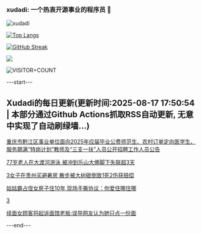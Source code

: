 ### xudadi: 一个热衷开源事业的程序员 👋

![xudadi](https://github-readme-stats-git-masterorgs-github-readme-stats-team.vercel.app/api?username=xudadi)

[![Top Langs](https://github-readme-stats.vercel.app/api/top-langs/?username=xudadi)](https://github.com/anuraghazra/github-readme-stats)

[![GitHub Streak](https://streak-stats.demolab.com?user=xudadi&locale=zh_Hans)](https://git.io/streak-stats)

![](https://raw.githubusercontent.com/xudadi/xudadi/main/assets/github-contribution-grid-snake.svg)

![VISITOR+COUNT](https://komarev.com/ghpvc/?username=xudadi&label=VISITOR+COUNT)


---start---

## Xudadi的每日更新(更新时间:2025-08-17 17:50:54 | 本部分通过Github Actions抓取RSS自动更新, 无意中实现了自动刷绿墙...)

[重庆市黔江区事业单位面向2025年应届毕业公费师范生、农村订单定向医学生、服务期满“特岗计划”教师及“三支一扶”人员公开招聘工作人员公告](https://www.gongkaoleida.com/article/2569747)

[77岁老人在大渡河游泳 被冲到乐山大佛脚下失联超3天](https://m.163.com/news/article/K75JPNH90514D3UH.html)

[3女子在贵州买避暑房 散步被大树砸倒致1死2伤获赔偿](https://m.163.com/news/article/K75HHR2K05561G0D.html)

[姑姑霸占侄女房子住10年 现场手撕协议：你爱住哪住哪](https://m.163.com/news/article/K75ILO58053469LG.html)

[3](https://m.163.com/touch/news/sub/domestic)

[续面女顾客将起诉面馆老板:误导网友认为她只点一份面](https://m.163.com/news/article/K75EBU9305345ARG.html)

---end---
